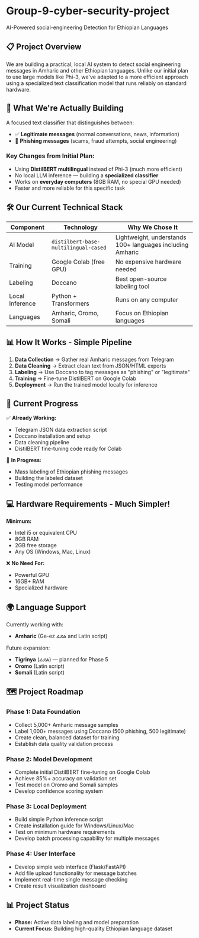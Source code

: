 # Group-9-cyber-security-project

AI-Powered social-engineering Detection for Ethiopian Languages

## 📋 Project Overview
We are building a practical, local AI system to detect social engineering messages in Amharic and other Ethiopian languages. Unlike our initial plan to use large models like Phi-3, we've adapted to a more efficient approach using a specialized text classification model that runs reliably on standard hardware.

## 🎯 What We're Actually Building
A focused text classifier that distinguishes between:

- ✅ **Legitimate messages** (normal conversations, news, information)  
- 🚨 **Phishing messages** (scams, fraud attempts, social engineering)

### Key Changes from Initial Plan:
- Using **DistilBERT multilingual** instead of Phi-3 (much more efficient)
- No local LLM inference — building a **specialized classifier**
- Works on **everyday computers** (8GB RAM, no special GPU needed)
- Faster and more reliable for this specific task

## 🛠️ Our Current Technical Stack

| Component             | Technology                          | Why We Chose It                                  |
|-----------------------|-------------------------------------|--------------------------------------------------|
| AI Model              | `distilbert-base-multilingual-cased`| Lightweight, understands 100+ languages including Amharic |
| Training              | Google Colab (free GPU)             | No expensive hardware needed                     |
| Labeling              | Doccano                             | Best open-source labeling tool                   |
| Local Inference       | Python + Transformers               | Runs on any computer                             |
| Languages             | Amharic, Oromo, Somali              | Focus on Ethiopian languages                     |

## 📊 How It Works - Simple Pipeline
1. **Data Collection** → Gather real Amharic messages from Telegram  
2. **Data Cleaning** → Extract clean text from JSON/HTML exports  
3. **Labeling** → Use Doccano to tag messages as "phishing" or "legitimate"  
4. **Training** → Fine-tune DistilBERT on Google Colab  
5. **Deployment** → Run the trained model locally for inference  

## 🚀 Current Progress
✅ **Already Working:**
- Telegram JSON data extraction script
- Doccano installation and setup
- Data cleaning pipeline
- DistilBERT fine-tuning code ready for Colab

🔄 **In Progress:**
- Mass labeling of Ethiopian phishing messages
- Building the labeled dataset
- Testing model performance

## 💻 Hardware Requirements - Much Simpler!
**Minimum:**
- Intel i5 or equivalent CPU
- 8GB RAM
- 2GB free storage
- Any OS (Windows, Mac, Linux)

❌ **No Need For:**
- Powerful GPU
- 16GB+ RAM
- Specialized hardware

## 🌍 Language Support
Currently working with:
- **Amharic** (Ge-ez ፊደል and Latin script)


Future expansion:
- **Tigrinya** (ፊደል) — planned for Phase 5
- **Oromo** (Latin script)
- **Somali** (Latin script)
## 🗺️ Project Roadmap

### **Phase 1: Data Foundation** 
- Collect 5,000+ Amharic message samples
- Label 1,000+ messages using Doccano (500 phishing, 500 legitimate)
- Create clean, balanced dataset for training
- Establish data quality validation process

### **Phase 2: Model Development** 
- Complete initial DistilBERT fine-tuning on Google Colab
- Achieve 85%+ accuracy on validation set
- Test model on Oromo and Somali samples
- Develop confidence scoring system

### **Phase 3: Local Deployment** 
- Build simple Python inference script
- Create installation guide for Windows/Linux/Mac
- Test on minimum hardware requirements
- Develop batch processing capability for multiple messages

### **Phase 4: User Interface** 
- Develop simple web interface (Flask/FastAPI)
- Add file upload functionality for message batches
- Implement real-time single message checking
- Create result visualization dashboard

## 📊 Project Status
- **Phase:** Active data labeling and model preparation  
- **Current Focus:** Building high-quality Ethiopian language dataset  


